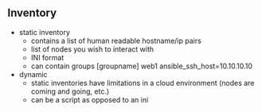 Inventory
---------
- static inventory
    - contains a list of human readable hostname/ip pairs
    - list of nodes you wish to interact with
    - INI format
    - can contain groups
    [groupname]
    web1 ansible_ssh_host=10.10.10.10
- dynamic
    - static inventories have limitations in a cloud environment (nodes are coming and going, etc.)
    - can be a script as opposed to an ini
